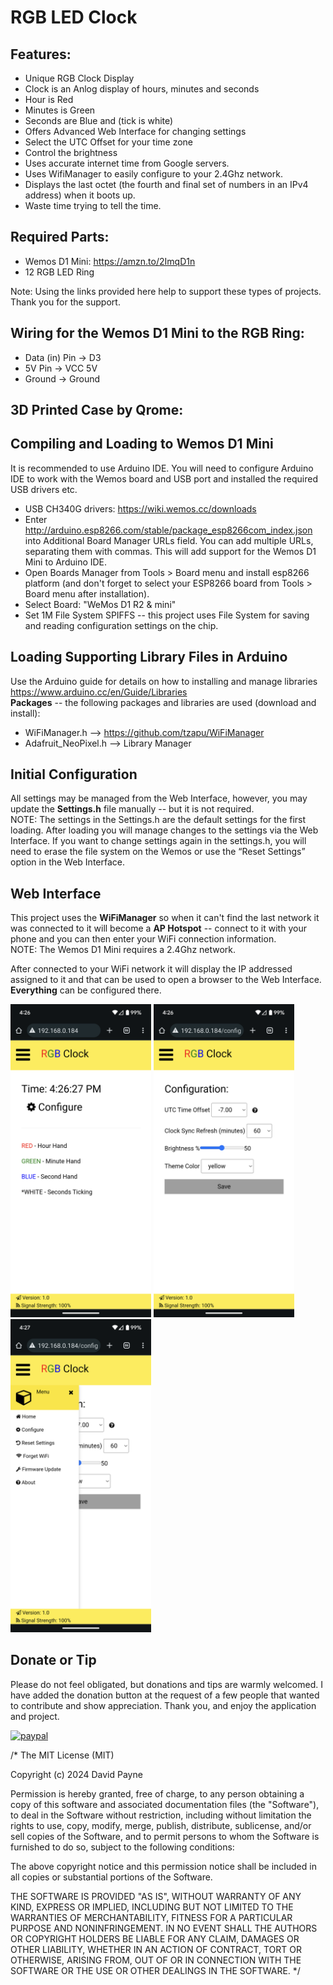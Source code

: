 # RGB LED Clock 

## Features:
* Unique RGB Clock Display
* Clock is an Anlog display of hours, minutes and seconds
* Hour is Red
* Minutes is Green
* Seconds are Blue and (tick is white)
* Offers Advanced Web Interface for changing settings
* Select the UTC Offset for your time zone
* Control the brightness
* Uses accurate internet time from Google servers.
* Uses WifiManager to easily configure to your 2.4Ghz network.
* Displays the last octet (the fourth and final set of numbers in an IPv4 address) when it boots up.
* Waste time trying to tell the time.

## Required Parts:
* Wemos D1 Mini: https://amzn.to/2ImqD1n
* 12 RGB LED Ring 

Note: Using the links provided here help to support these types of projects. Thank you for the support.  

## Wiring for the Wemos D1 Mini to the RGB Ring:
* Data (in) Pin -> D3  
* 5V Pin -> VCC 5V 
* Ground -> Ground


## 3D Printed Case by Qrome:  

## Compiling and Loading to Wemos D1 Mini
It is recommended to use Arduino IDE.  You will need to configure Arduino IDE to work with the Wemos board and USB port and installed the required USB drivers etc.  
* USB CH340G drivers:  https://wiki.wemos.cc/downloads
* Enter http://arduino.esp8266.com/stable/package_esp8266com_index.json into Additional Board Manager URLs field. You can add multiple URLs, separating them with commas.  This will add support for the Wemos D1 Mini to Arduino IDE.
* Open Boards Manager from Tools > Board menu and install esp8266 platform (and don't forget to select your ESP8266 board from Tools > Board menu after installation).
* Select Board:  "WeMos D1 R2 & mini"
* Set 1M File System SPIFFS -- this project uses File System for saving and reading configuration settings on the chip.

## Loading Supporting Library Files in Arduino
Use the Arduino guide for details on how to installing and manage libraries https://www.arduino.cc/en/Guide/Libraries  
**Packages** -- the following packages and libraries are used (download and install):  
* WiFiManager.h --> https://github.com/tzapu/WiFiManager  
* Adafruit_NeoPixel.h --> Library Manager

## Initial Configuration
All settings may be managed from the Web Interface, however, you may update the **Settings.h** file manually -- but it is not required.   
NOTE: The settings in the Settings.h are the default settings for the first loading. After loading you will manage changes to the settings via the Web Interface. If you want to change settings again in the settings.h, you will need to erase the file system on the Wemos or use the “Reset Settings” option in the Web Interface.  

## Web Interface
This project uses the **WiFiManager** so when it can't find the last network it was connected to 
it will become a **AP Hotspot** -- connect to it with your phone and you can then enter your WiFi connection information.  
NOTE: The Wemos D1 Mini requires a 2.4Ghz network.  

After connected to your WiFi network it will display the IP addressed assigned to it and that can be 
used to open a browser to the Web Interface.  **Everything** can be configured there.

<img src="images/screen1.png" alt="image" style="width:225px;height:auto;"> <img src="images/screen2.png" alt="image" style="width:225px;height:auto;"> <img src="images/screen3.png" alt="image" style="width:225px;height:auto;">

## Donate or Tip
Please do not feel obligated, but donations and tips are warmly welcomed.  I have added the donation button at the request of a few people that wanted to contribute and show appreciation.  Thank you, and enjoy the application and project.  

[![paypal](https://www.paypalobjects.com/en_US/i/btn/btn_donateCC_LG.gif)](https://www.paypal.com/cgi-bin/webscr?cmd=_s-xclick&hosted_button_id=6VPMTLASLSKWE)



/* The MIT License (MIT)

Copyright (c) 2024 David Payne

Permission is hereby granted, free of charge, to any person obtaining a copy
of this software and associated documentation files (the "Software"), to deal
in the Software without restriction, including without limitation the rights
to use, copy, modify, merge, publish, distribute, sublicense, and/or sell
copies of the Software, and to permit persons to whom the Software is
furnished to do so, subject to the following conditions:

The above copyright notice and this permission notice shall be included in all
copies or substantial portions of the Software.

THE SOFTWARE IS PROVIDED "AS IS", WITHOUT WARRANTY OF ANY KIND, EXPRESS OR
IMPLIED, INCLUDING BUT NOT LIMITED TO THE WARRANTIES OF MERCHANTABILITY,
FITNESS FOR A PARTICULAR PURPOSE AND NONINFRINGEMENT. IN NO EVENT SHALL THE
AUTHORS OR COPYRIGHT HOLDERS BE LIABLE FOR ANY CLAIM, DAMAGES OR OTHER
LIABILITY, WHETHER IN AN ACTION OF CONTRACT, TORT OR OTHERWISE, ARISING FROM,
OUT OF OR IN CONNECTION WITH THE SOFTWARE OR THE USE OR OTHER DEALINGS IN THE
SOFTWARE.
*/
